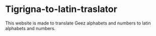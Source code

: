 # Tigrigna-to-latin-traslator
This website is made to translate Geez alphabets and numbers to latin alphabets and numbers.
